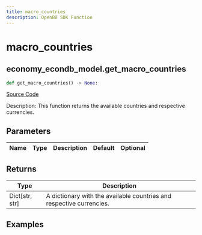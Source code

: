 ```yaml
---
title: macro_countries
description: OpenBB SDK Function
---
```


# macro_countries

## economy_econdb_model.get_macro_countries

```python title='openbb_terminal/economy/econdb_model.py'
def get_macro_countries() -> None:
```
[Source Code](https://github.com/OpenBB-finance/OpenBBTerminal/tree/main/openbb_terminal/economy/econdb_model.py#L637)

Description: This function returns the available countries and respective currencies.

## Parameters

| Name | Type | Description | Default | Optional |
| ---- | ---- | ----------- | ------- | -------- |

## Returns

| Type | Description |
| ---- | ----------- |
| Dict[str, str] | A dictionary with the available countries and respective currencies. |

## Examples

